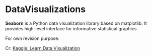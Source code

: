 # DataVisualizations

**Seaborn** is a Python data visualization library based on matplotlib. It provides high-level interface for informative statistical graphics.

For own revision purpose.

Cr: [Kaggle: Learn Data Visualization](https://www.kaggle.com/learn/data-visualization)

